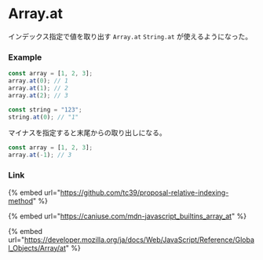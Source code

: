 # Array.at

インデックス指定で値を取り出す `Array.at` `String.at` が使えるようになった。

### Example

```javascript
const array = [1, 2, 3];
array.at(0); // 1
array.at(1); // 2
array.at(2); // 3

const string = "123";
string.at(0); // "1"
```

マイナスを指定すると末尾からの取り出しになる。

```javascript
const array = [1, 2, 3];
array.at(-1); // 3
```

### Link

{% embed url="https://github.com/tc39/proposal-relative-indexing-method" %}

{% embed url="https://caniuse.com/mdn-javascript_builtins_array_at" %}

{% embed url="https://developer.mozilla.org/ja/docs/Web/JavaScript/Reference/Global_Objects/Array/at" %}
